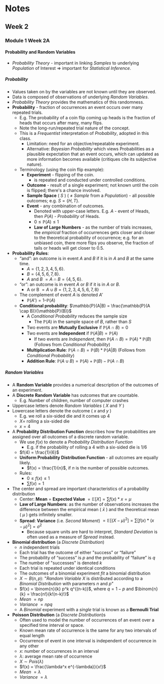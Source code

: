 # Notes
## Week 2
### Module 1 Week 2A
#### Probability and Random Variables
- *Probability Theory* - important in linking *Samples* to underlying 
  *Population* of Interest => important for *Statistical Inference*.
##### Probability
- Values taken on by the variables are not known until they are observed. 
- Data is composed of observations of underlying *Random Variables*.
- *Probability Theory* provides the mathematics of this randomness.
- **Probability** - fraction of occurrences an event occurs over many 
  repeated trials. 
  - E.g. The probability of a coin flip coming up heads is the fraction of
    heads that occurs after many, many flips.
  - Note the long-run/repeated trial nature of the concept.
  - This is a *Frequentist* interpretation of *Probability*, adopted in this 
    class. 
    - Limitation: need for an objective/repeatable experiment.
    - Alternative: *Bayesian Probability* which views Probabilities as a 
      plausible expectation that an event occurs, which can updated as more 
      information becomes available (critiques cite its subjective nature).
  - Terminology (using the coin flip example):
    - **Experiment** - flipping of the coin.
      - is repeated and conducted under controlled conditions.
    - **Outcome** - result of a single experiment; not known until the coin 
      is flipped; there's a chance involved.
    - **Sample Space** ( $S$ ) ( $\neq$ *Sample* from a *Population*) - all 
      possible outcomes; e.g. $S = \{H, T\}$.
    - **Event** - any combination of outcomes.
      - Denoted with upper-case letters. E.g. $A$ - event of Heads, then $P(A)$ - *Probability* of Heads.
      - $0 \leq \mathbb{P}(A) \leq 1$
      - **Law of Large Numbers** - as the number of trials increases, the 
        *empirical* fraction of occurrences gets closer and closer to the 
        theoretical probability of occurrence; e.g. for an unbiased coin, 
        there more flips you observe, the fraction of tails or heads will 
        get closer to $0.5$.
- **Probability Rules**:
  - “and”: an outcome is in event $A$ and $B$ if it is in $A$ and $B$ at the 
    same time.
    - $A = \{1, 2, 3, 4, 5, 6\}$.
    - $B = \{4, 5, 6, 7, 8\}$.
    - $A$ and $B$ $= A \cap B = \{4, 5, 6\}$.
  - “or”: an outcome is in event $A$ or $B$ if it is in $A$ or $B$.
    - A or B $= A \cup B = \{1, 2, 3, 4, 5, 6, 7, 8\}$
  - The complement of event $A$ is denoted $A'$
    - $\mathbb{P}(A’) = 1 – \mathbb{P}(A)$
  - **Conditional probability**: $\mathbb{P}(A|B) = \frac{\mathbb{P}(A \cap B)}{\mathbb{P}(B)}$
    - A *Conditional Probability* reduces the sample size
      - The $\mathbb{P}(A)$ in the sample space of $B$, rather than $S$
    - Two events are **Mutually Exclusive** if $\mathbb{P}(A \cap B) = 0$
    - Two events are **Independent** if $\mathbb{P}(A|B) = \mathbb{P}(A)$
      - If two events are *Independent*, then $\mathbb{P}(A \cap B) = \mathbb{P}(A) * \mathbb{P}(B)$ (Follows from *Conditional Probability*)
    - **Multiplication Rule**: $\mathbb{P}(A \cap B) = \mathbb{P}(B) * \mathbb{P}(A | B)$ (Follows from *Conditional Probability*)
    - **Addition Rule**: $\mathbb{P}(A \cup B) = \mathbb{P}(A) + \mathbb{P}(B) - \mathbb{P}(A \cap B)$

##### Random Variables
- A **Random Variable** provides a numerical description of the outcomes
of an experiment.
- A **Discrete Random Variable** has outcomes that are countable.
  - E.g. Number of children, number of computer crashes
- Uppercase letters denote *Random Variables* ( $X$ and $Y$ )
- Lowercase letters denote the outcome ( $x$ and $y$ )
  - E.g. we roll a six-sided die and it comes up 4
  - $X =$ rolling a six-sided die
  - $x = 4$
- A **Probability Distribution Function** describes how the probabilities
  are assigned over all outcomes of a discrete random variable.
  - We use $f(x)$ to denote a *Probability Distribution Function*
    - E.g. if the probability of rolling a 4 with a six-sided die is 1/6
  - $f(4) = \frac{1}{6}$
  - **Uniform Probability Distribution Function** - all outcomes are equally 
    likely.
    - $f(x) = \frac{1}{n}$, if $n$ is the number of possible outcomes.
  - Rules:
    - $0 \leq f(x) \leq 1$
    - $\sum f(x) = 1$
- The center and spread are important characteristics of a probability
  distribution
  - Center: **Mean** $=$ **Expected Value** $=\mathbb{E}[X] = \sum f(x) * x = \mu$ 
  - **Law of Large Numbers**: as the number of observations increases the
    difference between the empirical mean ( $\bar{x}$ ) and the theoretical 
    mean ( $\mu$ ) gets infinitely smaller.
  - **Spread**: **Variance** (i.e. *Second Moment*) $= \mathbb{E}[(X - \mu)^2] = \sum [f(x) * (x - \mu)^2] = \sigma ^ 2$
    - Because square units are hard to interpret, *Standard Deviation* is 
      often used as a measure of *Spread* instead.
- **Binomial distribution** (a *Discrete Distribution*)
  - $n$ independent trials
  - Each trial has the outcome of either "success” or “failure”
  - The probability of “success” is $p$ and the probability of “failure” 
    is $q$
  - The number of "successes" is denoted $k$
  - Each trial is repeated under identical conditions
  - The outcomes of a binomial experiment *fit* a binomial distribution
  - $X \sim B(n, p)$: "*Random Variable* $X$ is distributed according to a 
    *Binomial Distribution* with parameters $n$ and $p$"
  - $f(x) = \binom{n}{k} p^k q^{(n-k)}$, where $q = 1 - p$ and $\binom{n}{k} = \frac{n!}{k!(n-k)!}$
  - *Mean* $= np$
  - *Variance* $= npq$
  - A *Binomial* experiment with a *single* trial is known as a **Bernoulli 
    Trial**
- **Poisson Distribution** (a *Discrete Distribution*)s
  - Often used to model the number of occurrences of an event over a specified time
    interval or space.
  - Known mean rate of occurrence is the same for any two intervals of equal length
  - Occurrence of event in one interval is independent of occurrence in any other
  - $x$: number of occurrences in an interval
  - $\lambda$: average mean rate of occurrence
  - $X \sim Pois(\lambda)$
  - $f(x) = \frac{\lambda^x e^{-\lambda}}{x!}$
  - *Mean* $= \lambda$
  - *Variance* $= \lambda$




